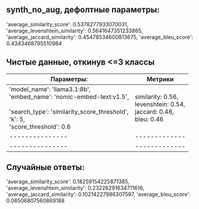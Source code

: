 ## synth_no_aug, дефолтные параметры:
'average_similarity_score': 0.5378277933070031,
'average_levenshtein_similarity': 0.5641647351233865,
'average_jaccard_similarity': 0.45478534600813675,
'average_bleu_score': 0.4343468795510984

## Чистые данные, откинув <=3 классы

|  **Параметры**: | **Метрики** |
| --------------- |-------------|
|   'model_name': 'llama3.1:8b', </br> 'embed_name': 'nomic-embed-text:v1.5',</br> </br>'search_type': 'similarity_score_threshold',</br> 'k': 5,</br> 'score_threshold': 0.6 | similarity: 0.56, </br> levenshtein: 0.54, </br> jaccard: 0.48, </br> bleu: 0.46 |
| --------------- |-------------|
| --------------- |-------------|


## Случайные ответы:
'average_similarity_score': 0.18259154225871385,
'average_levenshtein_similarity': 0.23226291634711616,
'average_jaccard_similarity': 0.10214227986307597,
'average_bleu_score': 0.06506807560869188
